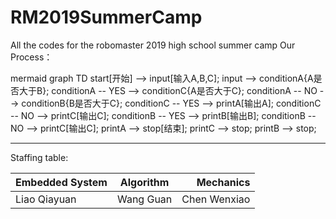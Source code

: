 # RM2019SummerCamp
All the codes for the robomaster 2019 high school summer camp
Our Process：

mermaid
graph TD
    start[开始] --> input[输入A,B,C];
    input --> conditionA{A是否大于B};
    conditionA -- YES --> conditionC{A是否大于C};
    conditionA -- NO --> conditionB{B是否大于C};
    conditionC -- YES --> printA[输出A];
    conditionC -- NO --> printC[输出C];
    conditionB -- YES --> printB[输出B];
    conditionB -- NO --> printC[输出C];
    printA --> stop[结束];
    printC --> stop;
    printB --> stop;


 ***
Staffing table:

Embedded System|Algorithm|Mechanics
---|:--:|---:
Liao Qiayuan |Wang Guan|Chen Wenxiao
